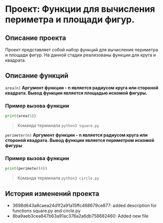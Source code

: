 # Проект: Функции для вычисления периметра и площади фигур.

## Описание проекта
Проект представляет собой набор функций для вычисления периметра и площади фигур. На данной стадии реализованы функции для круга и квадрата.
## Описание функций
`area(n)`
**Аргумент функции - n является радиусом круга или стороной квадрата. Вывод функции является площадью искомой фигуры.**
### Пример вызова функции
```python 
print(area(5)) 
```
> Команда терминала `python3 square.py`

`perimeter(n)`
**Аргумент функции - n является радиусом круга или стороной квадрата. Вывод функции является периметром искомой фигуры**
### Пример вызова функции
```python
print(perimeter(4))
```
> Команда терминала `python3 circle.py`

## История изменений проекта
- 3698d643a8caea24d1f2a91a15ffc468679ce877: added description for functions square.py and circle.py
- 8ba9aeb3cea847b63a91ac378a2a6db758682460: Added new file
